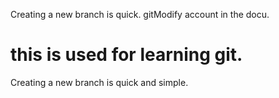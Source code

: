 Creating a new branch is quick.
gitModify account in the docu.
# this is used for learning git.
Creating a new branch is quick and simple.
